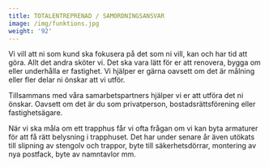 ```yaml
---
title: TOTALENTREPRENAD / SAMORDNINGSANSVAR
image: /img/funktions.jpg
weight: '92'
---
```

Vi vill att ni som kund ska fokusera på det som ni vill, kan och har tid att göra. Allt det andra sköter vi. Det ska vara lätt för er att renovera, bygga om eller underhålla er fastighet.  Vi hjälper er gärna oavsett om det är målning eller fler delar ni önskar att vi utför.

Tillsammans med våra samarbetspartners hjälper vi er att utföra det ni önskar. Oavsett om det är du som privatperson, bostadsrättsförening eller fastighetsägare.

När vi ska måla om ett trapphus får vi ofta frågan om vi kan byta armaturer för att få rätt belysning i trapphuset. Det har under senare år även utökats till slipning av stengolv och trappor, byte till säkerhetsdörrar, montering av nya postfack, byte av namntavlor mm.

